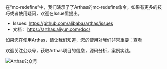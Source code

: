 
在“mc-redefine”中，我们演示了了Arthas的mc-redefine命令。如果有更多的技巧或者使用疑问，欢迎在Issue里提出。

* Issues: https://github.com/alibaba/arthas/issues
* 文档： https://arthas.aliyun.com/doc/


如果您在使用Arthas，请让我们知道，您的使用对我们非常重要：[查看](https://github.com/alibaba/arthas/issues/111)

欢迎关注公众号，获取Arthas项目的信息，源码分析，案例实践。

![Arthas公众号](/arthas/scenarios/common-resources/assets/qrcode_gongzhonghao.jpg)